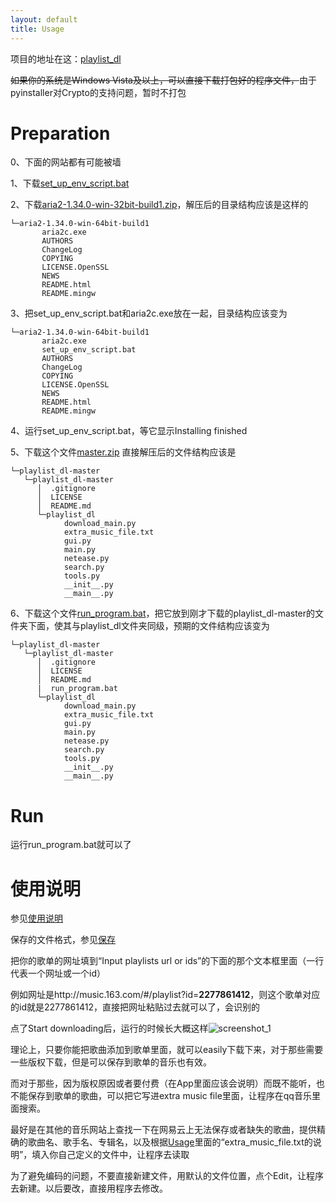 ```yaml
---
layout: default
title: Usage
---
```


项目的地址在这：[playlist_dl](https://github.com/Zeyugao/playlist_dl)

~~如果你的系统是Windows Vista及以上，可以直接下载打包好的程序文件，~~由于pyinstaller对Crypto的支持问题，暂时不打包

# Preparation

0、下面的网站都有可能被墙

1、下载[set_up_env_script.bat]({{site.baseurl}}/upload/set_up_env_script.bat)

2、下载[aria2-1.34.0-win-32bit-build1.zip](https://github.com/aria2/aria2/releases/download/release-1.34.0/aria2-1.34.0-win-32bit-build1.zip)，解压后的目录结构应该是这样的

```
└─aria2-1.34.0-win-64bit-build1
       aria2c.exe
       AUTHORS
       ChangeLog
       COPYING
       LICENSE.OpenSSL
       NEWS
       README.html
       README.mingw
```

3、把set_up_env_script.bat和aria2c.exe放在一起，目录结构应该变为
```
└─aria2-1.34.0-win-64bit-build1
       aria2c.exe
       set_up_env_script.bat
       AUTHORS
       ChangeLog
       COPYING
       LICENSE.OpenSSL
       NEWS
       README.html
       README.mingw
```

4、运行set_up_env_script.bat，等它显示Installing finished

5、下载这个文件[master.zip](https://github.com/Zeyugao/playlist_dl/archive/master.zip)
直接解压后的文件结构应该是
```
└─playlist_dl-master
   └─playlist_dl-master
      │  .gitignore
      │  LICENSE
      │  README.md
      └─playlist_dl
            download_main.py
            extra_music_file.txt
            gui.py
            main.py
            netease.py
            search.py
            tools.py
            __init__.py
            __main__.py
```

6、下载这个文件[run_program.bat]({{site.baseurl}}/upload/run_program.bat)，把它放到刚才下载的playlist_dl-master的文件夹下面，使其与playlist_dl文件夹同级，预期的文件结构应该变为
```
└─playlist_dl-master
   └─playlist_dl-master
      │  .gitignore
      │  LICENSE
      │  README.md
      |  run_program.bat
      └─playlist_dl
            download_main.py
            extra_music_file.txt
            gui.py
            main.py
            netease.py
            search.py
            tools.py
            __init__.py
            __main__.py
```

# Run

运行run_program.bat就可以了

# 使用说明

参见[使用说明](https://github.com/Zeyugao/playlist_dl#%E5%91%BD%E4%BB%A4%E8%A1%8C%E7%89%88%E6%9C%AC)

保存的文件格式，参见[保存](https://github.com/Zeyugao/playlist_dl#%E4%BF%9D%E5%AD%98)

把你的歌单的网址填到“Input playlists url or ids”的下面的那个文本框里面（一行代表一个网址或一个id）

例如网址是http://music.163.com/#/playlist?id=**2277861412**，则这个歌单对应的id就是2277861412，直接把网址粘贴过去就可以了，会识别的

点了Start downloading后，运行的时候长大概这样![screenshot_1]({{site.baseurl}}/upload/screenshot_1.png)

理论上，只要你能把歌曲添加到歌单里面，就可以easily下载下来，对于那些需要一些版权下载，但是可以保存到歌单的音乐也有效。

而对于那些，因为版权原因或者要付费（在App里面应该会说明）而既不能听，也不能保存到歌单的歌曲，可以把它写进extra music file里面，让程序在qq音乐里面搜索。

最好是在其他的音乐网站上查找一下在网易云上无法保存或者缺失的歌曲，提供精确的歌曲名、歌手名、专辑名，以及根据[Usage](https://github.com/Zeyugao/playlist_dl#usage)里面的“extra_music_file.txt的说明”，填入你自己定义的文件中，让程序去读取

为了避免编码的问题，不要直接新建文件，用默认的文件位置，点个Edit，让程序去新建。以后要改，直接用程序去修改。